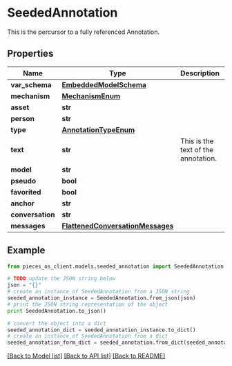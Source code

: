 # SeededAnnotation

This is the percursor to a fully referenced Annotation.

## Properties

Name | Type | Description | Notes
------------ | ------------- | ------------- | -------------
**var_schema** | [**EmbeddedModelSchema**](EmbeddedModelSchema.md) |  | [optional] 
**mechanism** | [**MechanismEnum**](MechanismEnum.md) |  | [optional] 
**asset** | **str** |  | [optional] 
**person** | **str** |  | [optional] 
**type** | [**AnnotationTypeEnum**](AnnotationTypeEnum.md) |  | 
**text** | **str** | This is the text of the annotation. | 
**model** | **str** |  | [optional] 
**pseudo** | **bool** |  | [optional] 
**favorited** | **bool** |  | [optional] 
**anchor** | **str** |  | [optional] 
**conversation** | **str** |  | [optional] 
**messages** | [**FlattenedConversationMessages**](FlattenedConversationMessages.md) |  | [optional] 

## Example

```python
from pieces_os_client.models.seeded_annotation import SeededAnnotation

# TODO update the JSON string below
json = "{}"
# create an instance of SeededAnnotation from a JSON string
seeded_annotation_instance = SeededAnnotation.from_json(json)
# print the JSON string representation of the object
print SeededAnnotation.to_json()

# convert the object into a dict
seeded_annotation_dict = seeded_annotation_instance.to_dict()
# create an instance of SeededAnnotation from a dict
seeded_annotation_form_dict = seeded_annotation.from_dict(seeded_annotation_dict)
```
[[Back to Model list]](../README.md#documentation-for-models) [[Back to API list]](../README.md#documentation-for-api-endpoints) [[Back to README]](../README.md)


